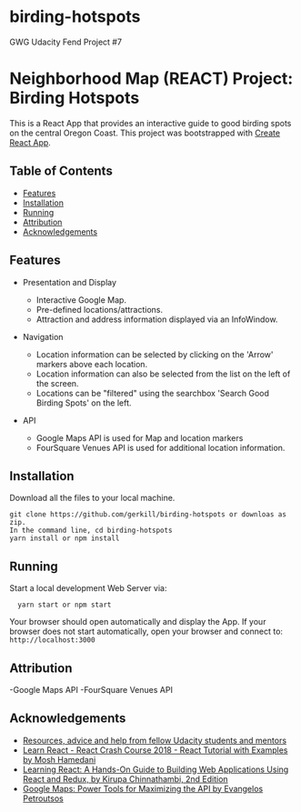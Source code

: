 # birding-hotspots
GWG Udacity Fend Project #7

# Neighborhood Map (REACT) Project: Birding Hotspots

This is a React App that provides an interactive guide to good birding spots on the central Oregon Coast.
This project was bootstrapped with [Create React App](https://github.com/facebookincubator/create-react-app).

## Table of Contents

* [Features](#features)
* [Installation](#installation)
* [Running](#running)
* [Attribution](#attribution)
* [Acknowledgements](#acknowledgements)


## Features

- Presentation and Display
  - Interactive Google Map.
  - Pre-defined locations/attractions.
  - Attraction and address information displayed via an InfoWindow.


- Navigation
  - Location information can be selected by clicking on the 'Arrow' markers above each location.
  - Location information can also be selected from the list on the left of the screen.
  - Locations can be "filtered" using the searchbox 'Search Good Birding Spots' on the left.

- API
  - Google Maps API is used for Map and location markers
  - FourSquare Venues API is used for additional location information.

## Installation

Download all the files to your local machine.
```
git clone https://github.com/gerkill/birding-hotspots or downloas as zip.
In the command line, cd birding-hotspots
yarn install or npm install
```

## Running

Start a local development Web Server via:
```
  yarn start or npm start
```
Your browser should open automatically and display the App.
If your browser does not start automatically, open your browser and connect to: ```http://localhost:3000```


## Attribution

-Google Maps API
-FourSquare Venues API

## Acknowledgements

* [Resources, advice and help from fellow Udacity students and mentors](https://www.diigo.com/outliner/fkkuvb/Udacity-Neighborhood-Map-Project-(project-%237)?key=25wgqnwals)
* [Learn React - React Crash Course 2018 - React Tutorial with Examples by Mosh Hamedani](https://youtu.be/Ke90Tje7VS0)
* [Learning React: A Hands-On Guide to Building Web Applications Using React and Redux, by Kirupa Chinnathambi, 2nd Edition](https://www.amazon.com/Learning-React-Hands-Building-Applications/dp/013484355X/ref=sr_1_4?ie=UTF8&qid=1537308172&sr=8-4&keywords=learning+react)
* [Google Maps: Power Tools for Maximizing the API by Evangelos Petroutsos](https://www.amazon.com/gp/product/0071823026/ref=dbs_a_def_rwt_bibl_vppi_i0)
